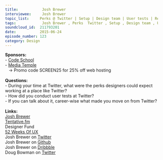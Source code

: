 ```yaml
--- 
title:           Josh Brewer 
interviewee:     Josh Brewer 
topic_list:     Perks @ Twitter | Setup | Design team | User tests | Researchers | Guerrilla-testing | Leaving Twitter behind | Dream job | Personal philosophy | IPO path | Micro-optimization | Leaving a mark | Growth-driven 
tags:            Josh Brewer , Perks  Twitter , Setup , Design team , User tests , Researchers , Guerrilla-testing , Leaving Twitter behind , Dream job , Personal philosophy , IPO path , Micro-optimization , Leaving a mark , Growth-driven 
soundcloud_id:  211793201
date:           2015-06-24
episode_number: 123
category: Design
---
```


<p class="show_notes_display"><b>Sponsors:<br></b>- <a rel="nofollow" target="_blank" href="https://www.codeschool.com/">Code School</a><b><br></b>- <a rel="nofollow" target="_blank" href="http://mediatemple.net/?utm_source=BetweenScreens&amp;utm_medium=podcast&amp;utm_campaign=SCREEN25">Media Temple</a><b><br></b>   -&gt; Promo code SCREEN25 for 25% off web hosting<br><b><br>Questions:</b><br>- During your time at Twitter, what were the perks designers could expect working at a place like Twitter?<br>- How did you conduct user tests at Twitter?<br>- If you can talk about it, career-wise what made you move on from Twitter?<br><br><b>Links:</b><br><a rel="nofollow" target="_blank" href="http://jbrewer.me/">Josh Brewer</a><br><a rel="nofollow" target="_blank" href="http://tentative.fm/">Tentative.fm</a><br><a rel="nofollow" target="_blank">Designer Fund</a><br><a rel="nofollow" target="_blank" href="http://52weeksofux.com/">52 Weeks Of UX</a><br>Josh Brewer on <a rel="nofollow" target="_blank" href="https://twitter.com/jbrewer">Twitter</a><br>Josh Brewer on <a rel="nofollow" target="_blank" href="https://github.com/jbrewer">Github</a><br>Josh Brewer on <a rel="nofollow" target="_blank" href="https://dribbble.com/jbrewer">Dribbble</a><br>Doug Bowman on <a rel="nofollow" target="_blank" href="https://twitter.com/stop">Twitter</a><br><br></p>
